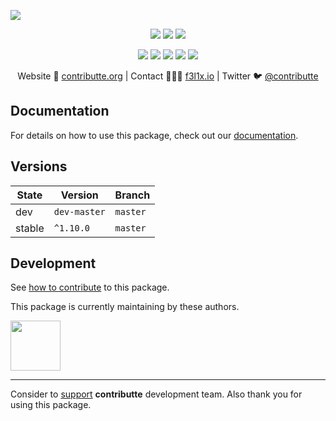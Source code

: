 ![](https://heatbadger.now.sh/github/readme/contributte/live-form-validation/)

<p align=center>
  <a href="https://github.com/contributte/live-form-validation/actions"><img src="https://badgen.net/github/checks/contributte/live-form-validation/master?cache=300"></a>
  <a href="https://packagist.org/packages/contributte/live-form-validation"><img src="https://badgen.net/npm/dm/live-form-validation"></a>
  <a href="https://packagist.org/packages/contributte/live-form-validation"><img src="https://badgen.net/npm/v/live-form-validation"></a>
</p>
<p align=center>
  <a href="https://packagist.org/packages/contributte/live-form-validation"><img src="https://badgen.net/npm/node/live-form-validation"></a>
  <a href="https://github.com/contributte/live-form-validation"><img src="https://badgen.net/github/license/contributte/live-form-validation"></a>
  <a href="https://bit.ly/ctteg"><img src="https://badgen.net/badge/support/gitter/cyan"></a>
  <a href="https://bit.ly/cttfo"><img src="https://badgen.net/badge/support/forum/yellow"></a>
  <a href="https://contributte.org/partners.html"><img src="https://badgen.net/badge/sponsor/donations/F96854"></a>
</p>

<p align=center>
Website 🚀 <a href="https://contributte.org">contributte.org</a> | Contact 👨🏻‍💻 <a href="https://f3l1x.io">f3l1x.io</a> | Twitter 🐦 <a href="https://twitter.com/contributte">@contributte</a>
</p>

## Documentation

For details on how to use this package, check out our [documentation](.docs).

## Versions

| State       | Version       | Branch   |
|-------------|---------------|----------|
| dev         | `dev-master`  | `master` |
| stable      | `^1.10.0`     | `master` |

## Development

See [how to contribute](https://contributte.org/contributing.html) to this package.

This package is currently maintaining by these authors.

<a href="https://github.com/f3l1x">
    <img width="80" height="80" src="https://avatars2.githubusercontent.com/u/538058?v=3&s=80">
</a>

-----

Consider to [support](https://contributte.org/partners.html) **contributte** development team.
Also thank you for using this package.
